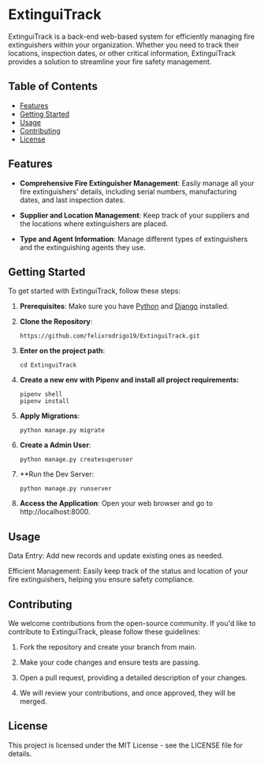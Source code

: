 # ExtinguiTrack

ExtinguiTrack is a back-end web-based system for efficiently managing fire extinguishers within your organization.
Whether you need to track their locations, inspection dates, or other critical information, ExtinguiTrack provides a
solution to streamline your fire safety management.

## Table of Contents

- [Features](#features)
- [Getting Started](#getting-started)
- [Usage](#usage)
- [Contributing](#contributing)
- [License](#license)

## Features

- **Comprehensive Fire Extinguisher Management**: Easily manage all your fire extinguishers' details, including serial
  numbers, manufacturing dates, and last inspection dates.

- **Supplier and Location Management**: Keep track of your suppliers and the locations where extinguishers are placed.

- **Type and Agent Information**: Manage different types of extinguishers and the extinguishing agents they use.

## Getting Started

To get started with ExtinguiTrack, follow these steps:

1. **Prerequisites**: Make sure you have [Python](https://www.python.org/downloads/)
   and [Django](https://www.djangoproject.com/download/) installed.

2. **Clone the Repository**:
   ```shell
   https://github.com/felixrodrigo19/ExtinguiTrack.git

3. **Enter on the project path**:
   ```shell
   cd ExtinguiTrack

4. **Create a new env with Pipenv and install all project requirements:**
   ```shell
   pipenv shell
   pipenv install

5. **Apply Migrations**:
   ```shell
   python manage.py migrate

6. **Create a Admin User**:
   ```shell
   python manage.py createsuperuser

7. **Run the Dev Server:
   ```shell
   python manage.py runserver 

8. **Access the Application**:
   Open your web browser and go to http://localhost:8000.

## Usage

Data Entry: Add new records and update existing ones as needed.

Efficient Management: Easily keep track of the status and location of your fire extinguishers, helping you ensure safety
compliance.

## Contributing
We welcome contributions from the open-source community. If you'd like to contribute to ExtinguiTrack, please follow
these guidelines:

1. Fork the repository and create your branch from main.

2. Make your code changes and ensure tests are passing.

3. Open a pull request, providing a detailed description of your changes.

4. We will review your contributions, and once approved, they will be merged.

## License

This project is licensed under the MIT License - see the LICENSE file for details.

